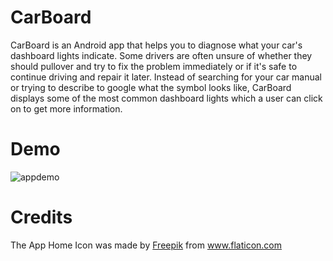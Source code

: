 # CarBoard

CarBoard is an Android app that helps you to diagnose what your car's dashboard lights indicate. Some drivers are often unsure of whether they should pullover and try to fix the problem immediately or if it's safe to continue driving and repair it later. Instead of searching for your car manual or trying to describe to google what the symbol looks like, CarBoard displays some of the most common dashboard lights which a user can click on to get more information.

# Demo

![appdemo](https://user-images.githubusercontent.com/43326202/105081799-ac5bf500-5a60-11eb-8a69-c3306c259e74.gif)

# Credits

<div>The App Home Icon was made by <a href="http://www.freepik.com/" title="Freepik">Freepik</a> from <a href="https://www.flaticon.com/" title="Flaticon">www.flaticon.com</a></div>
